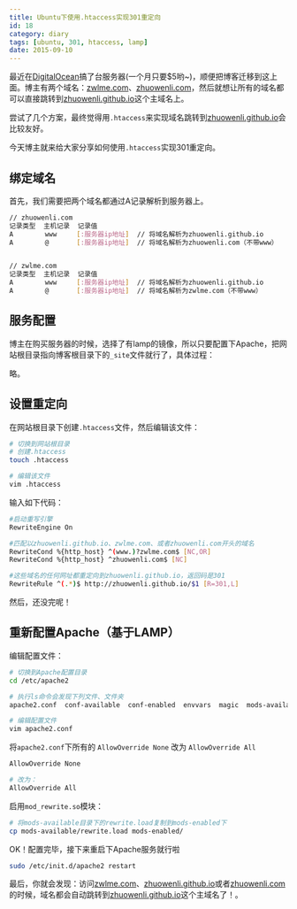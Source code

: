 ```yaml
---
title: Ubuntu下使用.htaccess实现301重定向
id: 18
category: diary
tags: [ubuntu, 301, htaccess, lamp]
date: 2015-09-10
---
```


最近在[DigitalOcean][DigitalOcean]搞了台服务器(一个月只要$5哟~)，顺便把博客迁移到这上面。博主有两个域名：[zwlme.com][zwlme]、[zhuowenli.com][zhuowenli]，然后就想让所有的域名都可以直接跳转到[zhuowenli.github.io][zhuowenli]这个主域名上。

尝试了几个方案，最终觉得用`.htaccess`来实现域名跳转到[zhuowenli.github.io][zhuowenli]会比较友好。

今天博主就来给大家分享如何使用`.htaccess`实现301重定向。

## 绑定域名

首先，我们需要把两个域名都通过A记录解析到服务器上。

```bash
// zhuowenli.com
记录类型  主机记录  记录值
A        www     [:服务器ip地址]  // 将域名解析为zhuowenli.github.io
A        @       [:服务器ip地址]  // 将域名解析为zhuowenli.com（不带www）


// zwlme.com
记录类型  主机记录  记录值
A        www     [:服务器ip地址]  // 将域名解析为zhuowenli.github.io
A        @       [:服务器ip地址]  // 将域名解析为zwlme.com（不带www）
```

## 服务配置

博主在购买服务器的时候，选择了有lamp的镜像，所以只要配置下Apache，把网站根目录指向博客根目录下的`_site`文件就行了，具体过程：

略。

## 设置重定向

在网站根目录下创建`.htaccess`文件，然后编辑该文件：

```bash
# 切换到网站根目录
# 创建.htaccess
touch .htaccess

# 编辑该文件
vim .htaccess
```

输入如下代码：

```bash
#启动重写引擎
RewriteEngine On

#匹配以zhuowenli.github.io、zwlme.com、或者zhuowenli.com开头的域名
RewriteCond %{http_host} ^(www.)?zwlme.com$ [NC,OR]
RewriteCond %{http_host} ^zhuowenli.com$ [NC]

#这些域名的任何网址都重定向到zhuowenli.github.io，返回码是301
RewriteRule ^(.*)$ http://zhuowenli.github.io/$1 [R=301,L]
```

然后，还没完呢！

## 重新配置Apache（基于LAMP）

编辑配置文件：

```bash
# 切换到Apache配置目录
cd /etc/apache2

# 执行ls命令会发现下列文件、文件夹
apache2.conf  conf-available  conf-enabled  envvars  magic  mods-available  mods-enabled  ports.conf  sites-available  sites-enabled

# 编辑配置文件
vim apache2.conf
```

将`apache2.conf`下所有的 `AllowOverride None` 改为 `AllowOverride All`

```bash
AllowOverride None

# 改为：
AllowOverride All
```

启用`mod_rewrite.so`模块：

```bash
# 将mods-available目录下的rewrite.load复制到mods-enabled下
cp mods-available/rewrite.load mods-enabled/
```

OK！配置完毕，接下来重启下Apache服务就行啦

```bash
sudo /etc/init.d/apache2 restart
```

最后，你就会发现：访问[zwlme.com](http://zwlme.com)、[zhuowenli.github.io][zwlme]或者[zhuowenli.com](http://zhuowenli.com)的时候，域名都会自动跳转到[zhuowenli.github.io][zhuowenli]这个主域名了！。

[zwlme]:http://zhuowenli.github.io "http://zhuowenli.github.io"
[zhuowenli]:http://zhuowenli.github.io "http://zhuowenli.github.io"
[DigitalOcean]:https://www.digitalocean.com/?refcode=6ecb75692729 "DigitalOcean"
